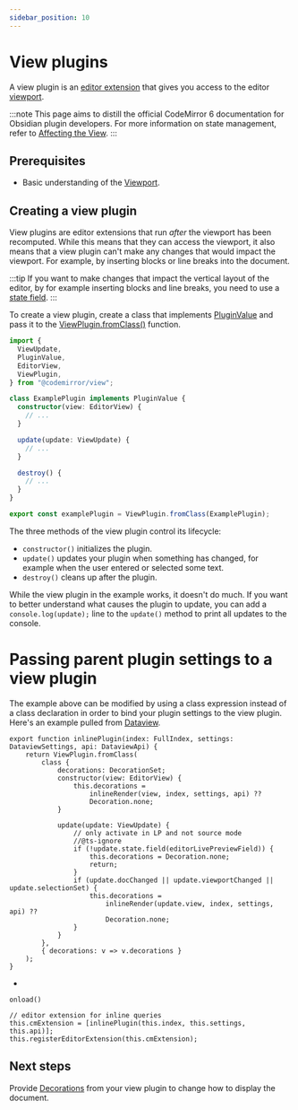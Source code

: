 ```yaml
---
sidebar_position: 10
---
```


# View plugins

A view plugin is an [editor extension](index.md) that gives you access to the editor [viewport](viewport.md).

:::note
This page aims to distill the official CodeMirror 6 documentation for Obsidian plugin developers. For more information on state management, refer to [Affecting the View](https://codemirror.net/docs/guide/#affecting-the-view).
:::

## Prerequisites

- Basic understanding of the [Viewport](viewport.md).

## Creating a view plugin

View plugins are editor extensions that run _after_ the viewport has been recomputed. While this means that they can access the viewport, it also means that a view plugin can't make any changes that would impact the viewport. For example, by inserting blocks or line breaks into the document.

:::tip
If you want to make changes that impact the vertical layout of the editor, by for example inserting blocks and line breaks, you need to use a [state field](state-fields.md).
:::

To create a view plugin, create a class that implements [PluginValue](https://codemirror.net/docs/ref/#view.PluginValue) and pass it to the [ViewPlugin.fromClass()](https://codemirror.net/docs/ref/#view.ViewPlugin^fromClass) function.

```ts title="plugin.ts"
import {
  ViewUpdate,
  PluginValue,
  EditorView,
  ViewPlugin,
} from "@codemirror/view";

class ExamplePlugin implements PluginValue {
  constructor(view: EditorView) {
    // ...
  }

  update(update: ViewUpdate) {
    // ...
  }

  destroy() {
    // ...
  }
}

export const examplePlugin = ViewPlugin.fromClass(ExamplePlugin);
```

The three methods of the view plugin control its lifecycle:

- `constructor()` initializes the plugin.
- `update()` updates your plugin when something has changed, for example when the user entered or selected some text.
- `destroy()` cleans up after the plugin.

While the view plugin in the example works, it doesn't do much. If you want to better understand what causes the plugin to update, you can add a `console.log(update);` line to the `update()` method to print all updates to the console.

# Passing parent plugin settings to a view plugin

The example above can be modified by using a class expression instead of a class declaration in order to bind your plugin settings to the view plugin. Here's an example pulled from [Dataview](https://github.com/blacksmithgu/obsidian-dataview).


```JS
export function inlinePlugin(index: FullIndex, settings: DataviewSettings, api: DataviewApi) {
	return ViewPlugin.fromClass(
		class {
			decorations: DecorationSet;
			constructor(view: EditorView) {
				this.decorations = 
					inlineRender(view, index, settings, api) ?? 
					Decoration.none;
			}

			update(update: ViewUpdate) {
				// only activate in LP and not source mode
				//@ts-ignore
				if (!update.state.field(editorLivePreviewField)) {
					this.decorations = Decoration.none;
					return;
				}
				if (update.docChanged || update.viewportChanged || update.selectionSet) {
					this.decorations = 
						inlineRender(update.view, index, settings, api) ??
						Decoration.none;
				}
			}
		},
		{ decorations: v => v.decorations }
	);
}
```
+

`onload()`
```JS
// editor extension for inline queries
this.cmExtension = [inlinePlugin(this.index, this.settings, this.api)];
this.registerEditorExtension(this.cmExtension);
```

## Next steps

Provide [Decorations](decorations.md) from your view plugin to change how to display the document.
